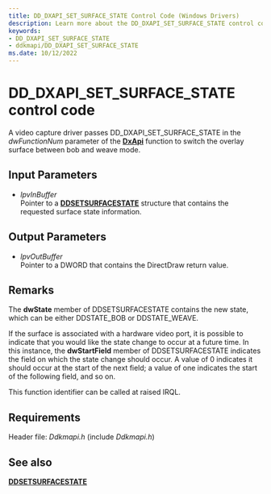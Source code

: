 ```yaml
---
title: DD_DXAPI_SET_SURFACE_STATE Control Code (Windows Drivers)
description: Learn more about the DD_DXAPI_SET_SURFACE_STATE control code.
keywords:
- DD_DXAPI_SET_SURFACE_STATE
- ddkmapi/DD_DXAPI_SET_SURFACE_STATE
ms.date: 10/12/2022
---
```


# DD\_DXAPI\_SET\_SURFACE\_STATE control code

A video capture driver passes DD\_DXAPI\_SET\_SURFACE\_STATE in the *dwFunctionNum* parameter of the [**DxApi**](nf-dxapi-dxapi.md) function to switch the overlay surface between bob and weave mode.

## Input Parameters

- *lpvInBuffer*  
    Pointer to a [**DDSETSURFACESTATE**](/windows/win32/api/ddkmapi/ns-ddkmapi-ddsetsurfacestate) structure that contains the requested surface state information.

## Output Parameters

- *lpvOutBuffer*  
    Pointer to a DWORD that contains the DirectDraw return value.

## Remarks

The **dwState** member of DDSETSURFACESTATE contains the new state, which can be either DDSTATE\_BOB or DDSTATE\_WEAVE.

If the surface is associated with a hardware video port, it is possible to indicate that you would like the state change to occur at a future time. In this instance, the **dwStartField** member of DDSETSURFACESTATE indicates the field on which the state change should occur. A value of 0 indicates it should occur at the start of the next field; a value of one indicates the start of the following field, and so on.

This function identifier can be called at raised IRQL.

## Requirements

Header file: *Ddkmapi.h* (include *Ddkmapi.h*)

## See also

[**DDSETSURFACESTATE**](/windows/win32/api/ddkmapi/ns-ddkmapi-ddsetsurfacestate)
